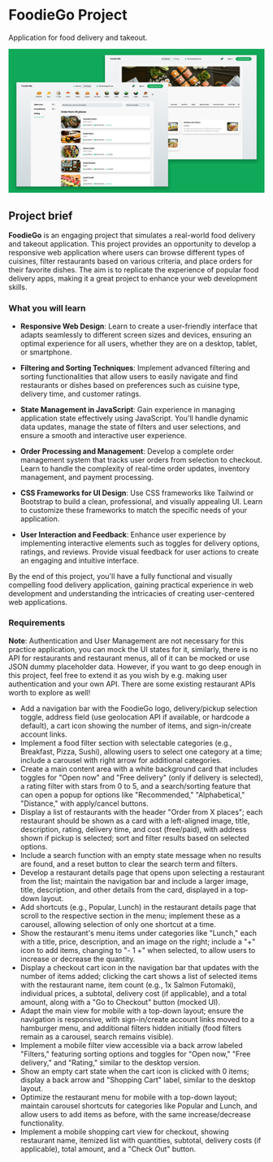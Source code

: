 # FoodieGo Project

Application for food delivery and takeout.

![FoodieGo Project preview image](./project-preview.jpeg)

## Project brief

**FoodieGo** is an engaging project that simulates a real-world food delivery and takeout application. This project provides an opportunity to develop a responsive web application where users can browse different types of cuisines, filter restaurants based on various criteria, and place orders for their favorite dishes. The aim is to replicate the experience of popular food delivery apps, making it a great project to enhance your web development skills.

### What you will learn

- **Responsive Web Design**: Learn to create a user-friendly interface that adapts seamlessly to different screen sizes and devices, ensuring an optimal experience for all users, whether they are on a desktop, tablet, or smartphone.

- **Filtering and Sorting Techniques**: Implement advanced filtering and sorting functionalities that allow users to easily navigate and find restaurants or dishes based on preferences such as cuisine type, delivery time, and customer ratings.

- **State Management in JavaScript**: Gain experience in managing application state effectively using JavaScript. You'll handle dynamic data updates, manage the state of filters and user selections, and ensure a smooth and interactive user experience.

- **Order Processing and Management**: Develop a complete order management system that tracks user orders from selection to checkout. Learn to handle the complexity of real-time order updates, inventory management, and payment processing.

- **CSS Frameworks for UI Design**: Use CSS frameworks like Tailwind or Bootstrap to build a clean, professional, and visually appealing UI. Learn to customize these frameworks to match the specific needs of your application.

- **User Interaction and Feedback**: Enhance user experience by implementing interactive elements such as toggles for delivery options, ratings, and reviews. Provide visual feedback for user actions to create an engaging and intuitive interface.

By the end of this project, you'll have a fully functional and visually compelling food delivery application, gaining practical experience in web development and understanding the intricacies of creating user-centered web applications.

### Requirements

**Note**: Authentication and User Management are not necessary for this practice application, you can mock the UI states for it, similarly, there is no API for restaurants and restaurant menus, all of it can be mocked or use JSON dummy placeholder data. However, if you want to go deep enough in this project, feel free to extend it as you wish by e.g. making user authentication and your own API. There are some existing restaurant APIs worth to explore as well!

- Add a navigation bar with the FoodieGo logo, delivery/pickup selection toggle, address field (use geolocation API if available, or hardcode a default), a cart icon showing the number of items, and sign-in/create account links.
- Implement a food filter section with selectable categories (e.g., Breakfast, Pizza, Sushi), allowing users to select one category at a time; include a carousel with right arrow for additional categories.
- Create a main content area with a white background card that includes toggles for "Open now" and "Free delivery" (only if delivery is selected), a rating filter with stars from 0 to 5, and a search/sorting feature that can open a popup for options like "Recommended," "Alphabetical," "Distance," with apply/cancel buttons.
- Display a list of restaurants with the header "Order from X places"; each restaurant should be shown as a card with a left-aligned image, title, description, rating, delivery time, and cost (free/paid), with address shown if pickup is selected; sort and filter results based on selected options.
- Include a search function with an empty state message when no results are found, and a reset button to clear the search term and filters.
- Develop a restaurant details page that opens upon selecting a restaurant from the list; maintain the navigation bar and include a larger image, title, description, and other details from the card, displayed in a top-down layout.
- Add shortcuts (e.g., Popular, Lunch) in the restaurant details page that scroll to the respective section in the menu; implement these as a carousel, allowing selection of only one shortcut at a time.
- Show the restaurant's menu items under categories like "Lunch," each with a title, price, description, and an image on the right; include a "+" icon to add items, changing to "- 1 +" when selected, to allow users to increase or decrease the quantity.
- Display a checkout cart icon in the navigation bar that updates with the number of items added; clicking the cart shows a list of selected items with the restaurant name, item count (e.g., 1x Salmon Futomaki), individual prices, a subtotal, delivery cost (if applicable), and a total amount, along with a "Go to Checkout" button (mocked UI).
- Adapt the main view for mobile with a top-down layout; ensure the navigation is responsive, with sign-in/create account links moved to a hamburger menu, and additional filters hidden initially (food filters remain as a carousel, search remains visible).
- Implement a mobile filter view accessible via a back arrow labeled "Filters," featuring sorting options and toggles for "Open now," "Free delivery," and "Rating," similar to the desktop version.
- Show an empty cart state when the cart icon is clicked with 0 items; display a back arrow and "Shopping Cart" label, similar to the desktop layout.
- Optimize the restaurant menu for mobile with a top-down layout; maintain carousel shortcuts for categories like Popular and Lunch, and allow users to add items as before, with the same increase/decrease functionality.
- Implement a mobile shopping cart view for checkout, showing restaurant name, itemized list with quantities, subtotal, delivery costs (if applicable), total amount, and a "Check Out" button.

